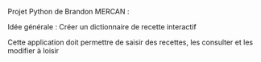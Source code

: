 Projet Python de Brandon MERCAN : 

Idée générale : Créer un dictionnaire de recette interactif

Cette application doit permettre de saisir des recettes, les consulter et les modifier à loisir
